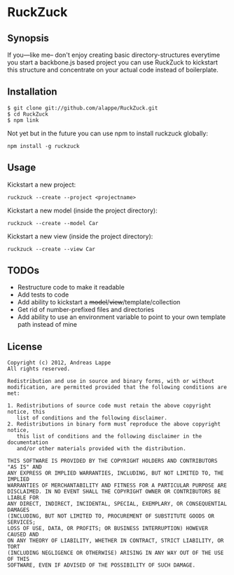 RuckZuck
========

## Synopsis

If you—like me– don't enjoy creating basic directory-structures
everytime you start a backbone.js based project you can use
RuckZuck to kickstart this structure and concentrate on your
actual code instead of boilerplate.

## Installation

	$ git clone git://github.com/alappe/RuckZuck.git
	$ cd RuckZuck
	$ npm link

Not yet but in the future you can use npm to install ruckzuck
globally:

`npm install -g ruckzuck`

## Usage

Kickstart a new project:

`ruckzuck --create --project <projectname>`

Kickstart a new model (inside the project directory):

`ruckzuck --create --model Car`

Kickstart a new view (inside the project directory):

`ruckzuck --create --view Car`

## TODOs

* Restructure code to make it readable
* Add tests to code
* Add ability to kickstart a <del>model</del>/<del>view</del>/template/collection
* Get rid of number-prefixed files and directories
* Add ability to use an environment variable to point to your own
  template path instead of mine

## License
	Copyright (c) 2012, Andreas Lappe
	All rights reserved.

	Redistribution and use in source and binary forms, with or without
	modification, are permitted provided that the following conditions are met: 

	1. Redistributions of source code must retain the above copyright notice, this
	   list of conditions and the following disclaimer. 
	2. Redistributions in binary form must reproduce the above copyright notice,
	   this list of conditions and the following disclaimer in the documentation
	   and/or other materials provided with the distribution. 

	THIS SOFTWARE IS PROVIDED BY THE COPYRIGHT HOLDERS AND CONTRIBUTORS "AS IS" AND
	ANY EXPRESS OR IMPLIED WARRANTIES, INCLUDING, BUT NOT LIMITED TO, THE IMPLIED
	WARRANTIES OF MERCHANTABILITY AND FITNESS FOR A PARTICULAR PURPOSE ARE
	DISCLAIMED. IN NO EVENT SHALL THE COPYRIGHT OWNER OR CONTRIBUTORS BE LIABLE FOR
	ANY DIRECT, INDIRECT, INCIDENTAL, SPECIAL, EXEMPLARY, OR CONSEQUENTIAL DAMAGES
	(INCLUDING, BUT NOT LIMITED TO, PROCUREMENT OF SUBSTITUTE GOODS OR SERVICES;
	LOSS OF USE, DATA, OR PROFITS; OR BUSINESS INTERRUPTION) HOWEVER CAUSED AND
	ON ANY THEORY OF LIABILITY, WHETHER IN CONTRACT, STRICT LIABILITY, OR TORT
	(INCLUDING NEGLIGENCE OR OTHERWISE) ARISING IN ANY WAY OUT OF THE USE OF THIS
	SOFTWARE, EVEN IF ADVISED OF THE POSSIBILITY OF SUCH DAMAGE.
